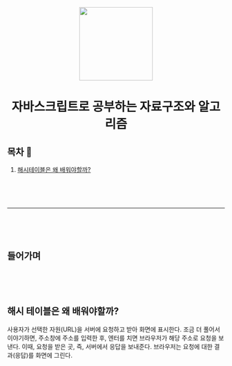 <div align="center">

  <img height="170" width="170" src="https://img.icons8.com/color/344/javascript.png">

  # 자바스크립트로 공부하는 자료구조와 알고리즘

</div>

## 목차 🥇

1. [해시테이블은 왜 배워야할까?](#JS-Hashtable)


<br>
<br>
<br>

---

<br>
<br>
<br>

## 들어가며 


<br>
<br>

<br>


## 해시 테이블은 왜 배워야할까? <a name="JS-Hashtable"></a>

사용자가 선택한 자원(URL)을 서버에 요청하고 받아 화면에 표시한다. 조금 더 풀어서 이야기하면, 주소창에 주소를 입력한 후, 엔터를 치면 브라우저가 해당 주소로 요청을 보낸다. 이때, 요청을 받은 곳, 즉, 서버에서 응답을 보내준다. 브라우저는 요청에 대한 결과(응답)를 화면에 그린다. 







